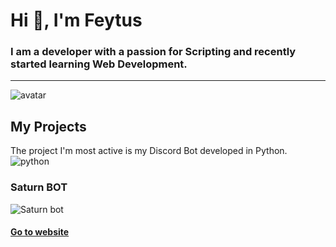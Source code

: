 # Hi 👋, I'm Feytus


### I am a developer with a passion for Scripting and recently started learning Web Development.

-----------

![avatar](https://avatars.githubusercontent.com/u/35037869?v=4)

## My Projects

The project I'm most active is my Discord Bot developed in Python. 
![python](https://cdn.icon-icons.com/icons2/112/PNG/512/python_18894.png)

### Saturn BOT

![Saturn bot](https://cdn.icon-icons.com/icons2/2613/PNG/512/astronomy_neptune_galaxy_planet_space_system_universe_icon_156870.png)

#### [Go to website](https://feytus.github.io/Neptun)

